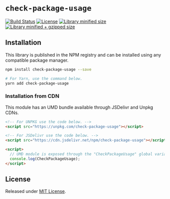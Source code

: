 # `check-package-usage`

[![Build Status](https://travis-ci.org/VitorLuizC/check-package-usage.svg?branch=master)](https://travis-ci.org/VitorLuizC/check-package-usage)
[![License](https://badgen.net/github/license/VitorLuizC/check-package-usage)](./LICENSE)
[![Library minified size](https://badgen.net/bundlephobia/min/check-package-usage)](https://bundlephobia.com/result?p=check-package-usage)
[![Library minified + gzipped size](https://badgen.net/bundlephobia/minzip/check-package-usage)](https://bundlephobia.com/result?p=check-package-usage)

## Installation

This library is published in the NPM registry and can be installed using any compatible package manager.

```sh
npm install check-package-usage --save

# For Yarn, use the command below.
yarn add check-package-usage
```

### Installation from CDN

This module has an UMD bundle available through JSDelivr and Unpkg CDNs.

```html
<!-- For UNPKG use the code below. -->
<script src="https://unpkg.com/check-package-usage"></script>

<!-- For JSDelivr use the code below. -->
<script src="https://cdn.jsdelivr.net/npm/check-package-usage"></script>

<script>
  // UMD module is exposed through the "CheckPackageUsage" global variable.
  console.log(CheckPackageUsage);
</script>
```

## License

Released under [MIT License](./LICENSE).
